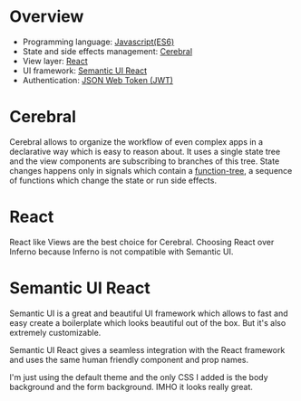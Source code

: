 # Overview

* Programming language: [Javascript(ES6)](http://www.ecma-international.org/ecma-262/6.0)
* State and side effects management: [Cerebral](http://cerebraljs.com)
* View layer: [React](https://facebook.github.io/react)
* UI framework: [Semantic UI React](http://react.semantic-ui.com)
* Authentication: [JSON Web Token (JWT)](http://tools.ietf.org/html/draft-ietf-oauth-json-web-token)

# Cerebral

Cerebral allows to organize the workflow of even complex apps in a declarative
way which is easy to reason about.
It uses a single state tree and the view components are subscribing to branches
of this tree.
State changes happens only in signals which contain a [function-tree](https://cerebraljs.com/docs/addons/index.html),
a sequence of functions which change the state or run side effects.

# React

React like Views are the best choice for Cerebral.
Choosing React over Inferno because Inferno is not compatible with
Semantic UI.

# Semantic UI React

Semantic UI is a great and beautiful UI framework which allows
to fast and easy create a boilerplate which looks beautiful out
of the box. But it's also extremely customizable.

Semantic UI React gives a seamless integration with the React framework
and uses the same human friendly component and prop names.

I'm just using the default theme and the only CSS I added is the body
background and the form background. IMHO it looks really great.

